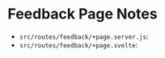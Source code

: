 # Feedback Page Notes

- `src/routes/feedback/+page.server.js`:
- `src/routes/feedback/+page.svelte`:

